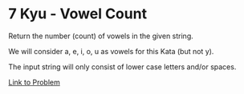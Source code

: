 # 7 Kyu - Vowel Count

Return the number (count) of vowels in the given string.

We will consider a, e, i, o, u as vowels for this Kata (but not y).

The input string will only consist of lower case letters and/or spaces.

[Link to Problem](https://www.codewars.com/kata/54ff3102c1bad923760001f3/train/javascript)
